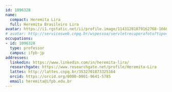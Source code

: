 ```yaml
---
id: 1096328
name:
  compact: Heremita Lira
  full: Heremita Brasileiro Lira
avatar: https://i1.rgstatic.net/ii/profile.image/11431281079162768-1660570445490_Q128/Heremita-Lira.jpg
# avatar: http://servicosweb.cnpq.br/wspessoa/servletrecuperafoto?tipo=1&id=K4700519D1
occupations:
- id: 1096328
  type: professor
  campus: ifpb-jp
addresses:
  linkedin: https://www.linkedin.com/in/heremita-lira/
  researchgate: https://www.researchgate.net/profile/Heremita-Lira
  lattes: http://lattes.cnpq.br/3532701873325164
  orcid: https://orcid.org/0000-0001-9641-5785
  email: heremita@ifpb.edu.br
---
```

